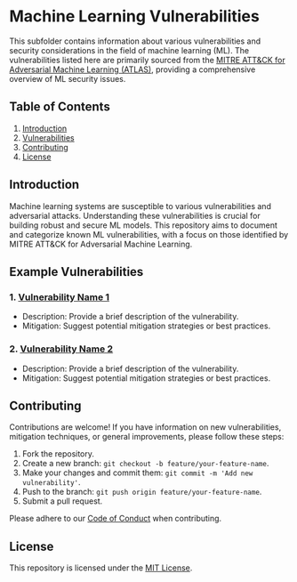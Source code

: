 
# Machine Learning Vulnerabilities

This subfolder contains information about various vulnerabilities and security considerations in the field of machine learning (ML). The vulnerabilities listed here are primarily sourced from the [MITRE ATT&CK for Adversarial Machine Learning (ATLAS)](https://mitre-attack.github.io/attack-website/), providing a comprehensive overview of ML security issues.

## Table of Contents

1. [Introduction](#introduction)
2. [Vulnerabilities](#example-vulnerabilities)
3. [Contributing](#contributing)
4. [License](#license)

## Introduction

Machine learning systems are susceptible to various vulnerabilities and adversarial attacks. Understanding these vulnerabilities is crucial for building robust and secure ML models. This repository aims to document and categorize known ML vulnerabilities, with a focus on those identified by MITRE ATT&CK for Adversarial Machine Learning.

## Example Vulnerabilities

### 1. [Vulnerability Name 1](#)
   - Description: Provide a brief description of the vulnerability.
   - Mitigation: Suggest potential mitigation strategies or best practices.

### 2. [Vulnerability Name 2](#)
   - Description: Provide a brief description of the vulnerability.
   - Mitigation: Suggest potential mitigation strategies or best practices.

<!-- Add more vulnerabilities as needed -->

## Contributing

Contributions are welcome! If you have information on new vulnerabilities, mitigation techniques, or general improvements, please follow these steps:

1. Fork the repository.
2. Create a new branch: `git checkout -b feature/your-feature-name`.
3. Make your changes and commit them: `git commit -m 'Add new vulnerability'`.
4. Push to the branch: `git push origin feature/your-feature-name`.
5. Submit a pull request.

Please adhere to our [Code of Conduct](CODE_OF_CONDUCT.md) when contributing.

## License

This repository is licensed under the [MIT License](LICENSE).

